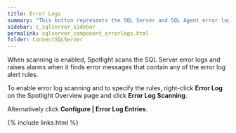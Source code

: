 ```yaml
---
title: ﻿Error Logs
summary: "This button represents the SQL Server and SQL Agent error logs."
sidebar: c_sqlserver_sidebar
permalink: sqlserver_component_errorlogs.html
folder: ConnectSQLServer
---
```



﻿When scanning is enabled, Spotlight scans the SQL Server error logs and raises alarms when it finds error messages that contain any of the error log alert rules.

To enable error log scanning and to specify the rules, right-click **Error Log** on the Spotlight Overview page and click **Error Log Scanning**.

Alternatively click **Configure \| Error Log Entries**.

{% include links.html %}
